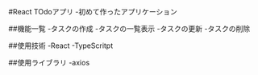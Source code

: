 #React TOdoアプリ
-初めて作ったアプリケーション

##機能一覧
-タスクの作成
-タスクの一覧表示
-タスクの更新
-タスクの削除

##使用技術
-React
-TypeScritpt

##使用ライブラリ
-axios
